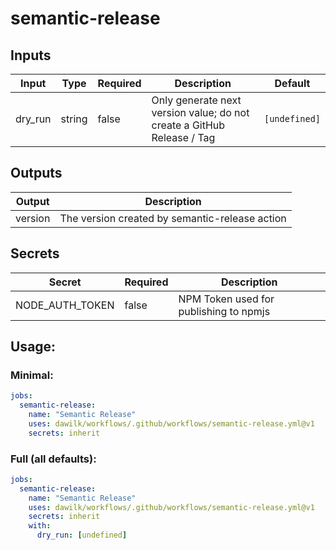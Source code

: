 # semantic-release
## Inputs
| Input   | Type   | Required | Description                                                            | Default       |
| ------- | ------ | -------- | ---------------------------------------------------------------------- | ------------- |
| dry_run | string | false    | Only generate next version value; do not create a GitHub Release / Tag | `[undefined]` |
## Outputs
| Output  | Description                                    |
| ------- | ---------------------------------------------- |
| version | The version created by semantic-release action |
## Secrets
| Secret          | Required | Description                            |
| --------------- | -------- | -------------------------------------- |
| NODE_AUTH_TOKEN | false    | NPM Token used for publishing to npmjs |
## Usage:
### Minimal:
```yaml
jobs:
  semantic-release:
    name: "Semantic Release"
    uses: dawilk/workflows/.github/workflows/semantic-release.yml@v1
    secrets: inherit
```
### Full (all defaults):
```yaml
jobs:
  semantic-release:
    name: "Semantic Release"
    uses: dawilk/workflows/.github/workflows/semantic-release.yml@v1
    secrets: inherit
    with:
      dry_run: [undefined]
```
